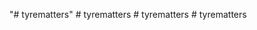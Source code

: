 "# tyrematters" 
#   t y r e m a t t e r s  
 #   t y r e m a t t e r s  
 #   t y r e m a t t e r s  
 